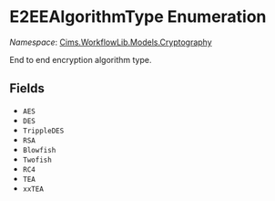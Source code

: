 # E2EEAlgorithmType Enumeration 

*Namespace*: [Cims.WorkflowLib.Models.Cryptography](Cims.WorkflowLib.Models.Cryptography.md)

End to end encryption algorithm type.

## Fields 

- `AES`
- `DES`
- `TrippleDES` 
- `RSA` 
- `Blowfish` 
- `Twofish` 
- `RC4`
- `TEA` 
- `xxTEA`
